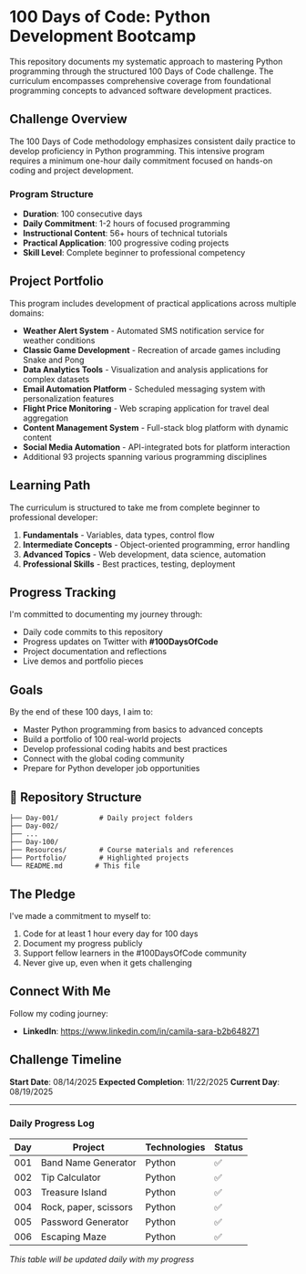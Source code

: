 # 100 Days of Code: Python Development Bootcamp

This repository documents my systematic approach to mastering Python programming through the structured 100 Days of Code challenge. The curriculum encompasses comprehensive coverage from foundational programming concepts to advanced software development practices.

## Challenge Overview

The 100 Days of Code methodology emphasizes consistent daily practice to develop proficiency in Python programming. This intensive program requires a minimum one-hour daily commitment focused on hands-on coding and project development.

### Program Structure
- **Duration**: 100 consecutive days
- **Daily Commitment**: 1-2 hours of focused programming
- **Instructional Content**: 56+ hours of technical tutorials
- **Practical Application**: 100 progressive coding projects
- **Skill Level**: Complete beginner to professional competency

## Project Portfolio

This program includes development of practical applications across multiple domains:

- **Weather Alert System** - Automated SMS notification service for weather conditions
- **Classic Game Development** - Recreation of arcade games including Snake and Pong
- **Data Analytics Tools** - Visualization and analysis applications for complex datasets
- **Email Automation Platform** - Scheduled messaging system with personalization features
- **Flight Price Monitoring** - Web scraping application for travel deal aggregation
- **Content Management System** - Full-stack blog platform with dynamic content
- **Social Media Automation** - API-integrated bots for platform interaction
- Additional 93 projects spanning various programming disciplines

## Learning Path

The curriculum is structured to take me from complete beginner to professional developer:

1. **Fundamentals** - Variables, data types, control flow
2. **Intermediate Concepts** - Object-oriented programming, error handling
3. **Advanced Topics** - Web development, data science, automation
4. **Professional Skills** - Best practices, testing, deployment

## Progress Tracking

I'm committed to documenting my journey through:

-  Daily code commits to this repository
-  Progress updates on Twitter with **#100DaysOfCode**
-  Project documentation and reflections
-  Live demos and portfolio pieces

## Goals

By the end of these 100 days, I aim to:

- Master Python programming from basics to advanced concepts
- Build a portfolio of 100 real-world projects
- Develop professional coding habits and best practices
- Connect with the global coding community
- Prepare for Python developer job opportunities

## 📁 Repository Structure

```
├── Day-001/          # Daily project folders
├── Day-002/          
├── ...
├── Day-100/
├── Resources/        # Course materials and references
├── Portfolio/        # Highlighted projects
└── README.md        # This file
```

##  The Pledge

I've made a commitment to myself to:
1. Code for at least 1 hour every day for 100 days
2. Document my progress publicly
3. Support fellow learners in the #100DaysOfCode community
4. Never give up, even when it gets challenging

##  Connect With Me

Follow my coding journey:
- **LinkedIn**: https://www.linkedin.com/in/camila-sara-b2b648271



##  Challenge Timeline

**Start Date**: 08/14/2025
**Expected Completion**: 11/22/2025
**Current Day**: 08/19/2025

---

###  Daily Progress Log

| Day |        Project        | Technologies | Status |
|-----|-----------------------|--------------|--------|
| 001 | Band Name Generator   | Python       |   ✅  |
| 002 | Tip Calculator        | Python       |   ✅  |
| 003 | Treasure Island       | Python       |   ✅  |
| 004 | Rock, paper, scissors | Python       |   ✅  |
| 005 | Password Generator    | Python       |   ✅  |
| 006 | Escaping Maze         | Python       |   ✅  |

*This table will be updated daily with my progress*
